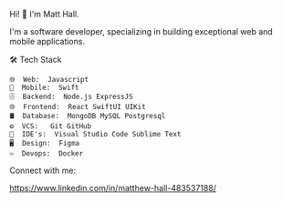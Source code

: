 Hi! 👋 I'm Matt Hall.

I'm a software developer, specializing in building exceptional web and mobile applications.

🛠  Tech Stack

    🌐  Web:  Javascript
    📱  Mobile:  Swift
    🗄  Backend:  Node.js ExpressJS
    🌐  Frontend:  React SwiftUI UIKit
    🛢  Database:  MongoDB MySQL Postgresql
    ⚙️  VCS:   Git GitHub
    🔧  IDE's:  Visual Studio Code Sublime Text
    🖥  Design:  Figma
    ♾️  Devops:  Docker

Connect with me:

https://www.linkedin.com/in/matthew-hall-483537188/
